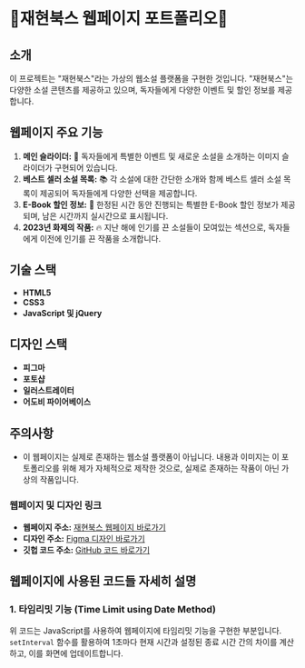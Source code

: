 # 📖재현북스 웹페이지 포트폴리오📖

## 소개
이 프로젝트는 "재현북스"라는 가상의 웹소설 플랫폼을 구현한 것입니다. "재현북스"는 다양한 소설 콘텐츠를 제공하고 있으며, 독자들에게 다양한 이벤트 및 할인 정보를 제공합니다.

## 웹페이지 주요 기능
1. **메인 슬라이더:** 🎉 독자들에게 특별한 이벤트 및 새로운 소설을 소개하는 이미지 슬라이더가 구현되어 있습니다.
2. **베스트 셀러 소설 목록:** 📚 각 소설에 대한 간단한 소개와 함께 베스트 셀러 소설 목록이 제공되어 독자들에게 다양한 선택을 제공합니다.
3. **E-Book 할인 정보:** 💸 한정된 시간 동안 진행되는 특별한 E-Book 할인 정보가 제공되며, 남은 시간까지 실시간으로 표시됩니다.
4. **2023년 화제의 작품:** 🔥 지난 해에 인기를 끈 소설들이 모여있는 섹션으로, 독자들에게 이전에 인기를 끈 작품을 소개합니다.

## 기술 스택
- **HTML5** 
- **CSS3** 
- **JavaScript 및 jQuery**

## 디자인 스택
- **피그마** 
- **포토샵** 
- **일러스트레이터**
- **어도비 파이어베이스**

## 주의사항
- 이 웹페이지는 실제로 존재하는 웹소설 플랫폼이 아닙니다. 내용과 이미지는 이 포토폴리오를 위해 제가 자체적으로 제작한 것으로, 실제로 존재하는 작품이 아닌 가상의 작품입니다.

### 웹페이지 및 디자인 링크

- **웹페이지 주소:** [재현북스 웹페이지 바로가기](http://wogus8285.dothome.co.kr/Jaehyun_books)
- **디자인 주소:** [Figma 디자인 바로가기](https://www.figma.com/file/XDWYIJ9wtS0NZDpXky67Mq/JaehyunBooks?type=design&node-id=8-2&mode=design&t=yDySoAUAGnJYJtHS-0)
- **깃헙 코드 주소:** [GitHub 코드 바로가기](https://github.com/wogus8285/Jaehyun_books/tree/main)

## 웹페이지에 사용된 코드들 자세히 설명

### 1. 타임리밋 기능 (Time Limit using Date Method)

위 코드는 JavaScript를 사용하여 웹페이지에 타임리밋 기능을 구현한 부분입니다. `setInterval` 함수를 활용하여 1초마다 현재 시간과 설정된 종료 시간 간의 차이를 계산하고, 이를 화면에 업데이트합니다.
